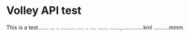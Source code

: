 # Volley API test
This is a test.......
...
..
..........
....
..
....
.......
.......,..............kml
..........mmm

